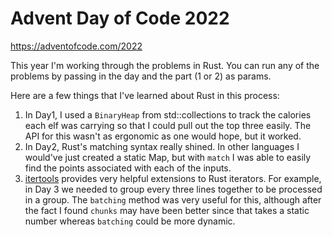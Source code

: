 # Advent Day of Code 2022

https://adventofcode.com/2022

This year I'm working through the problems in Rust. You can run any of the 
problems by passing in the day and the part (1 or 2) as params.

Here are a few things that I've learned about Rust in this process:

1. In Day1, I used a `BinaryHeap` from std::collections to track the calories
   each elf was carrying so that I could pull out the top three easily. The API
   for this wasn't as ergonomic as one would hope, but it worked.
2. In Day2, Rust's matching syntax really shined. In other languages I would've just
   created a static Map, but with `match` I was able to easily find the points associated
   with each of the inputs.
2. [itertools](https://github.com/rust-itertools/itertools) provides
   very helpful extensions to Rust iterators. For example, in Day 3
   we needed to group every three lines together to be processed in a 
   group. The `batching` method was very useful for this, although after
   the fact I found `chunks` may have been better since that takes a static
   number whereas `batching` could be more dynamic.